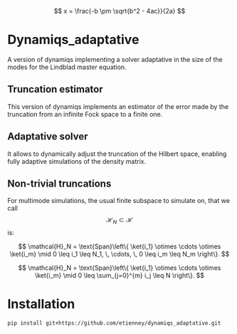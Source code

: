 <script type="text/javascript" async
  src="https://cdn.jsdelivr.net/npm/mathjax@3/es5/tex-mml-chtml.js">
</script>
$$ x = \frac{-b \pm \sqrt{b^2 - 4ac}}{2a} $$
# Dynamiqs_adaptative
A version of dynamiqs implementing a solver adaptative in the size of the modes for the Lindblad master equation.

## Truncation estimator 

This version of dynamiqs implements an estimator of the error made by the truncation from an infinite Fock space to a finite one.

## Adaptative solver

It allows to dynamically adjust the truncation of the Hilbert space, enabling fully adaptive simulations of the density matrix.

## Non-trivial truncations

For multimode simulations, the usual finite subspace to simulate on, that we call $$ \mathcal{H}_N \subset \mathcal{H} $$ is:

$$ \mathcal{H}_N = \text{Span}\left\{ \ket{i_1} \otimes \cdots \otimes \ket{i_m} \mid 0 \leq i_1 \leq N_1, \, \cdots, \, 0 \leq i_m \leq N_m \right\}. $$

$$ \mathcal{H}_N = \text{Span}\left\{ \ket{i_1} \otimes \cdots \otimes \ket{i_m} \mid 0 \leq \sum_{j=0}^{m} i_j \leq N \right\}. $$

# Installation 

```shell
pip install git+https://github.com/etienney/dynamiqs_adaptative.git
```
